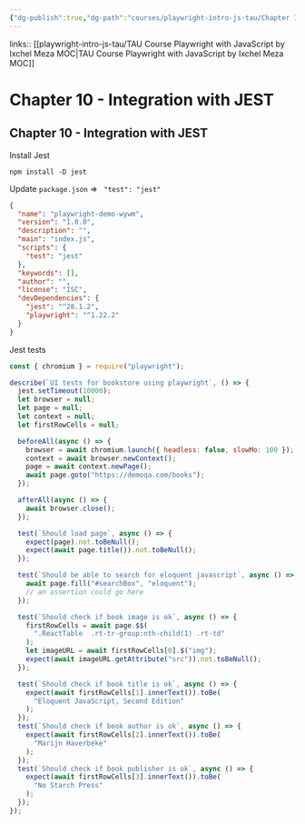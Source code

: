 ```yaml
---
{"dg-publish":true,"dg-path":"courses/playwright-intro-js-tau/Chapter 10 - Integration with JEST.md","permalink":"/courses/playwright-intro-js-tau/chapter-10-integration-with-jest/","tags":["playwright"]}
---
```


links:: [[playwright-intro-js-tau/TAU Course Playwright with JavaScript by Ixchel Meza MOC\|TAU Course Playwright with JavaScript by Ixchel Meza MOC]]

# Chapter 10 - Integration with JEST

## Chapter 10 - Integration with JEST

Install Jest

```Shell
npm install -D jest
```

Update `package.json` => ` "test": "jest"`

```json
{
  "name": "playwright-demo-wywm",
  "version": "1.0.0",
  "description": "",
  "main": "index.js",
  "scripts": {
    "test": "jest"
  },
  "keywords": [],
  "author": "",
  "license": "ISC",
  "devDependencies": {
    "jest": "^28.1.2",
    "playwright": "^1.22.2"
  }
}
```

Jest tests 

```javascript
const { chromium } = require("playwright");

describe(`UI tests for bookstore using playwright`, () => {
  jest.setTimeout(10000);
  let browser = null;
  let page = null;
  let context = null;
  let firstRowCells = null;

  beforeAll(async () => {
    browser = await chromium.launch({ headless: false, slowMo: 100 });
    context = await browser.newContext();
    page = await context.newPage();
    await page.goto("https://demoqa.com/books");
  });

  afterAll(async () => {
    await browser.close();
  });

  test(`Should load page`, async () => {
    expect(page).not.toBeNull();
    expect(await page.title()).not.toBeNull();
  });

  test(`Should be able to search for eloquent javascript`, async () => {
    await page.fill("#searchBox", "eloquent");
    // an assertion could go here
  });

  test(`Should check if book image is ok`, async () => {
    firstRowCells = await page.$$(
      ".ReactTable  .rt-tr-group:nth-child(1) .rt-td"
    );
    let imageURL = await firstRowCells[0].$("img");
    expect(await imageURL.getAttribute("src")).not.toBeNull();
  });

  test(`Should check if book title is ok`, async () => {
    expect(await firstRowCells[1].innerText()).toBe(
      "Eloquent JavaScript, Second Edition"
    );
  });
  test(`Should check if book author is ok`, async () => {
    expect(await firstRowCells[2].innerText()).toBe(
      "Marijn Haverbeke"
    );
  });
  test(`Should check if book publisher is ok`, async () => {
    expect(await firstRowCells[3].innerText()).toBe(
      "No Starch Press"
    );
  });
});

```